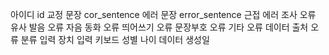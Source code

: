 아이디 id
교정 문장 cor_sentence
에러 문장 error_sentence
근접 에러
조사 오류
유사 발음 오류
자음 동화 오류
띄어쓰기 오류
문장부호 오류
기타 오류
데이터 출처
오류 분류
입력 장치
입력 키보드
성별
나이
데이터 생성일

<!-- 
    create table sentence_data  (
	id INTEGER not null AUTO_INCREMENT,
	sentence varchar(512) not null,
	origin_id VARCHAR(64) not null,
	worker varchar(64),
	registrant varchar(64), /* 등록자 */
	status varchar(32),
	error_type_near varchar(32),
	error_type_post varchar(32),
	error_type_pron varchar(32),
	error_tpye_cons varchar(32),
	error_type_spac varchar(32),
	error_type_mark varchar(32),
	error_type_etc varchar(32),
	meta_source varchar(32),
	meta_category varchar(32),
	meta_interface varchar(32),
	meta_keyboard varchar(32),
	meta_gender varchar(32),
	meta_age varchar(32),
	reg_date DATETIME default sys_datetime,
	modify_date DATETIME default null,
	group_info varchar(32),
	constraint work_list_PK primary key(id, origin_id)
)
-->